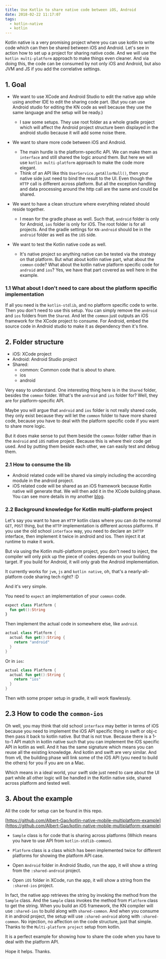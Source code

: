 ```yaml
---
title: Use Kotlin to share native code between iOS, Android
date: 2018-02-22 11:17:07
tags:
  - kotlin-native
  - kotlin
---
```


Kotlin native is a very promising project where you can use kotlin to write code which can then be shared between iOS and Android. Let's see in action how to set up a project for sharing native code. And we will use the `kotlin multi-platform` approach to make things even cleaner. And via doing this, the code can be consumed by not only iOS and Android, but also JVM and JS if you add the correlative settings.

<!--more-->

## 1. Goal

- We want to use XCode and Android Studio to edit the native app while using another IDE to edit the sharing code part. (But you can use Android studio for editing the KN code as well because they use the same language and the setup will be ready.)
    - I saw some setups. They use root folder as a whole gradle project which will affect the Android project structure been displayed in the android studio because it will add some noise there.

- We want to share more code between iOS and Android.
    - The main hurdle is the platform-specific API. We can make them as `interface` and still shared the logic around them. But here we will use `kotlin multi-platform` approach to make the code more elegant.
    - Think of an API like this `UserService.getAllorNull()`, then your native side just need to bind the result to the UI. Even though the `HTTP` call is different across platform. But all the exception handling and data processing around the http call are the same and could be shared.

- We want to have a clean structure where everything related should reside together.
    - I mean for the gradle phase as well. Such that, `android` folder is only for Android, `ios` folder is only for iOS. The root folder is for all projects. And the gradle settings for `KN-android` should be in the `android` folder as well as the `iOS` side.

- We want to test the Kotlin native code as well.
    - It's native project so anything native can be tested via the strategy on that platform. But what about kotlin native part, what about the `common` code? What about the kotlin native platform specific code for `android` and `ios`? Yes, we have that part covered as well here in the example.

### 1.1 What about I don't need to care about the platform specific implementation

If all you need is the `kotlin-stdlib`, and no platform specific code to write. Then you don't need to use this setup. You can simply remove the `android` and `ios` folders from the `Shared`. And let the `common` just outputs an iOS framework for the XCode project to consume. For Android, embed the source code in Android studio to make it as dependency then it's fine.

## 2. Folder structure

- iOS: XCode project
- Android: Android Studio project
- Shared:
  - common: Common code that is about to share.
  - ios
  - android

Very easy to understand. One interesting thing here is in the `Shared` folder, besides the `common` folder. What's the `android` and `ios` folder for? Well, they are for platform-specific API.

Maybe you will argue that `android` and `ios` folder is not really shared code, they only exist because they will let the `common` folder to have more shared code, because you have to deal with the platform specific code if you want to share more logic.

But it does make sense to put them beside the `common` folder rather than in the `Android` and `iOS` native project. Because this is where their code get used. And by putting them beside each other, we can easily test and debug them.

### 2.1 How to consume the lib

- Android related code will be shared via simply including the according module in the android project.
- iOS related code will be shared as an iOS framework because Kotlin native will generate that. We will then add it in the XCode building phase. You can see more details in my another [blog](http://www.albertgao.xyz/2018/01/14/how-to-create-kotlin-native-ios-project/).

### 2.2 Background knowledge for Kotlin multi-platform project

Let's say you want to have an `HTTP` kotlin class where you can do the normal `GET`, `POST` thing, but the `HTTP` implementation is different across platforms. If you use the old school `interface` way, you need to declare an `IHTTP` interface, then implement it twice in android and ios. Then inject it at runtime to make it work.

But via using the Kotlin multi-platform project, you don't need to inject, the compiler will only pick up the piece of codes depends on your building target. If you build for Android, it will only grab the Android implementation.

It currently works for `jvm`, `js` and `kotlin native`, oh, that's a nearly-all-platform code sharing tech right? :D

And it's very simple.

You need to `expect` an implementation of your `common` code.

```kotlin
expect class Platform {
  fun get():String
}
```

Then implement the actual code in somewhere else, like `android`.

```kotlin
actual class Platform {
  actual fun get():String {
    return "android"
  }
}
```

Or in `ios`:

```kotlin
actual class Platform {
  actual fun get():String {
    return "ios"
  }
}
```

Then with some proper setup in gradle, it will work flawlessly.

## 2.3 How to code the `common-ios`

Oh well, you may think that old school `interface` may better in terms of iOS because you need to implement the iOS API specific thing in swift or obj-c then pass it back to kotlin native. But that is not true. Because there is a 1-to-1 API match in kotlin native such that you can implement the iOS specific API in kotlin as well. And it has the same signature which means you can reuse all the existing knowledge. And kotlin and swift are very similar. And from v6, the building phase will link some of the iOS API (you need to build the others) for you if you are on a Mac.

Which means in a ideal world, your swift side just need to care about the UI part while all other logic will be handled in the Kotlin native side, shared across platform and tested well.

## 3. About the example

All the code for setup can be found in this repo.

[https://github.com/Albert-Gao/kotlin-native-mobile-multiplatform-example](https://github.com/Albert-Gao/kotlin-native-mobile-multiplatform-example)

- `Sample` class is for code that is sharing across platforms (Which means you have to use API from `kotlin-stdlib-common`).
- `Platform` class is a class which has been implemented twice for different platforms for showing the platform API case.

- Open `Android` folder in Android Studio, run the app, it will show a string from the `:shared-android` project.
- Open `iOS` folder in XCode, run the app, it will show a string from the `:shared-ios` project.

In fact, the native app retrieves the string by invoking the method from the `Sample` class. And the `Sample` class invokes the method from `Platform` class to get the string. When you build an iOS framework, the KN compiler will use `:shared-ios` to build along with `shared-common`. And when you consume it in android project, the setup will use `:shared-android` along with `:shared-common`. No injection, no affection on the code structure, just that simple. Thanks to the `Multi-platform project` setup from kotlin.

It is a perfect example for showing how to share the code when you have to deal with the platform API.

Hope it helps. Thanks.
